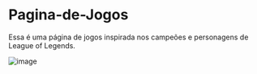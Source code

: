 # Pagina-de-Jogos

Essa é uma página de jogos inspirada nos campeões e personagens de League of Legends.

![image](https://user-images.githubusercontent.com/101484690/182266734-a06a3907-d3f9-4709-bfdf-820c46d3504a.png)
